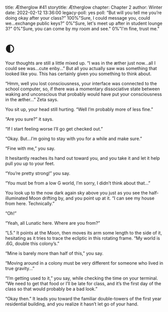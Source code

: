 title: Ætherglow #41
storytitle: Ætherglow 
chapter: Chapter 2
author: Winter
date: 2022-02-12 13:36:00
legacy-poll: yes
poll: “But will you tell me you’re doing okay after your class?”
      100%"Sure, I could message you, could we...exchange public keys?"
      0%"Sure, let's meet up after in student lounge 3?"
      0%"Sure, you can come by my room and see."
      0%"I'm fine, trust me."

🌓
=

Your thoughts are still a little mixed up. “I was in the æther just now…all I could see was…cute enby…” But all you actually saw was something that looked like you. This has certainly given you something to think about.

“Hmm, well you lost consciousness, your interface was connected to the school computer, so, if there was a momentary dissociative state between waking and unconscious that probably would have put your consciousness in the æther…” Zeta says.

You sit up, your head still hurting. “Well I’m probably more of less fine.”

“Are you sure?” it says.

“If I start feeling worse I’ll go get checked out.”

“Okay. But…I’m going to stay with you for a while and make sure.”

“Fine with me,” you say.

It hesitantly reaches its hand out toward you, and you take it and let it help pull you up to your feet.

“You’re pretty strong!” you say.

“You must be from a low G world, I’m sorry, I didn’t think about that…”

You look up to the now dark again sky above you just as you see the half-illuminated Moon drifting by, and you point up at it. “I can see my house from here. Technically.”

“Oh!”

“Yeah, all Lunatic here. Where are you from?”

“L5.” It points at the Moon, then moves its arm some length to the side of it, hesitating as it tries to trace the ecliptic in this rotating frame. “My world is .6G, double this colony’s.”

“Mine is barely more than half of this,” you say.

“Moving around in a colony must be very different for someone who lived in true gravity…”

“I’m getting used to it,” you say, while checking the time on your terminal. “We need to get that food or I’ll be late for class, and it’s the first day of the class so that would probably be a bad look.”

“Okay then.” It leads you toward the familiar double-towers of the first year residential building, and you realize it hasn’t let go of your hand.

